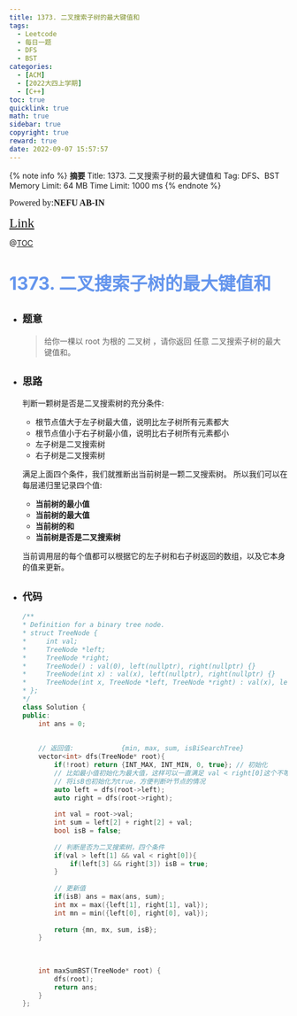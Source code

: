 ```yaml
---
title: 1373. 二叉搜索子树的最大键值和
tags:
  - Leetcode
  - 每日一题
  - DFS
  - BST
categories:
  - [ACM] 
  - [2022大四上学期] 
  - [C++]
toc: true
quicklink: true
math: true
sidebar: true
copyright: true
reward: true
date: 2022-09-07 15:57:57
---
```



{% note info %}
**摘要**
Title: 1373. 二叉搜索子树的最大键值和
Tag: DFS、BST
Memory Limit: 64 MB
Time Limit: 1000 ms
{% endnote %}
<!-- more -->

<font size=3 face=楷体>Powered by:**NEFU AB-IN**</font>

<font color=#FFA500 size=5 face=楷体>[Link](https://leetcode.cn/problems/maximum-sum-bst-in-binary-tree/)</font>

@[TOC](文章目录)

# <font color=#6495ED size=6>1373. 二叉搜索子树的最大键值和</font>

* ## <font size=4 face=粗体>题意</font>

  >给你一棵以 root 为根的 二叉树 ，请你返回 任意 二叉搜索子树的最大键值和。

* ## <font size=4 face=粗体>思路</font>

  判断一颗树是否是二叉搜索树的充分条件:

  * 根节点值大于左子树最大值，说明比左子树所有元素都大
  * 根节点值小于右子树最小值，说明比右子树所有元素都小
  * 左子树是二叉搜索树
  * 右子树是二叉搜索树
  
  满足上面四个条件，我们就推断出当前树是一颗二叉搜索树。
  所以我们可以在每层递归里记录四个值:

  * **当前树的最小值**
  * **当前树的最大值**
  * **当前树的和**
  * **当前树是否是二叉搜索树**
  
  当前调用层的每个值都可以根据它的左子树和右子树返回的数组，以及它本身的值来更新。


* ## <font size=4 face=粗体>代码</font>

  ```cpp
  /**
  * Definition for a binary tree node.
  * struct TreeNode {
  *     int val;
  *     TreeNode *left;
  *     TreeNode *right;
  *     TreeNode() : val(0), left(nullptr), right(nullptr) {}
  *     TreeNode(int x) : val(x), left(nullptr), right(nullptr) {}
  *     TreeNode(int x, TreeNode *left, TreeNode *right) : val(x), left(left), right(right) {}
  * };
  */
  class Solution {
  public:
      int ans = 0;
      
      
      // 返回值:            {min, max, sum, isBiSearchTree}
      vector<int> dfs(TreeNode* root){
          if(!root) return {INT_MAX, INT_MIN, 0, true}; // 初始化
          // 比如最小值初始化为最大值，这样可以一直满足 val < right[0]这个不等式
          // 将isB也初始化为true，方便判断叶节点的情况
          auto left = dfs(root->left);
          auto right = dfs(root->right);
          
          int val = root->val;
          int sum = left[2] + right[2] + val;
          bool isB = false;
          
          // 判断是否为二叉搜索树，四个条件
          if(val > left[1] && val < right[0]){
              if(left[3] && right[3]) isB = true;
          }
          
          // 更新值
          if(isB) ans = max(ans, sum);
          int mx = max({left[1], right[1], val});
          int mn = min({left[0], right[0], val});
          
          return {mn, mx, sum, isB};
      }
      
      
      
      int maxSumBST(TreeNode* root) {
          dfs(root);
          return ans;
      }
  };
  ```